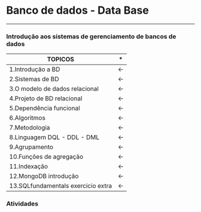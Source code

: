 # Banco de dados - Data Base 
-------------------------------------------------------------------------------------------------------------------------------------
### Introdução  aos  sistemas  de  gerenciamento  de  bancos  de  dados

TOPICOS   | *
--------- | -----------------------------------------------
1.Introdução a BD |  <-
2.Sistemas de BD  |  <-
3.O modelo de dados relacional |  <- 
4.Projeto de BD relacional |  <-
5.Dependência funcional |   <-
6.Algoritmos |  <-
7.Metodologia |   <-
8.Linguagem   DQL - DDL - DML |  <- 
9.Agrupamento |  <-
10.Funções de agregação |  <- 
11.Indexação |   <-
12.MongoDB introdução  |  <-
13.SQLfundamentals exercicio extra |  <- 



### Atividades


